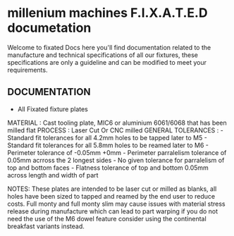 # millenium machines F.I.X.A.T.E.D documetation 

Welcome to fixated Docs here you'll find documentation related to the manufacture and technical specifications of all our fixtures, these specifications are only a guideline and can be modified to meet your requirements.  


##  DOCUMENTATION

- All Fixated fixture plates 

MATERIAL           : Cast tooling plate, MIC6 or aluminium 6061/6068 that has been milled flat
PROCESS            : Laser Cut Or CNC milled 
GENERAL TOLERANCES : - Standard fit tolerances for all 4.2mm holes to be tapped later to M5
                     - Standard fit tolerances for all 5.8mm holes to be reamed later to M6 
                     - Perimeter tolerance of -0.05mm +0mm 
                     - Perimeter parralelism tolerance of 0.05mm acrross the 2 longest sides
                     - No given tolerance for parralelism of top and bottom faces
                     - Flatness tolerance of top and bottom 0.05mm across length and width of part


NOTES: These plates are intended to be laser cut or milled as blanks, all holes have been sized to tapped and reamed by the end user to reduce costs. Full monty and full monty slim may cause issues with material stress release during manufacture which can lead to part warping if you do not need the use of the M6 dowel feature consider using the continental breakfast variants instead.  
